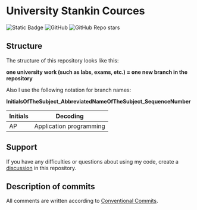 # University Stankin Cources

![Static Badge](https://img.shields.io/badge/25--masik--52-University--Stankin--Cources-darkgreen)
![GitHub](https://img.shields.io/github/license/25-masik-52/University-Stankin-Cources)
![GitHub Repo stars](https://img.shields.io/github/stars/25-masik-52/University-Stankin-Cources)

## Structure
The structure of this repository looks like this:

**one university work (such as labs, exams, etc.) = one new branch in the repository**

Also I use the following notation for branch names:

**InitialsOfTheSubject_AbbreviatedNameOfTheSubject_SequenceNumber**

| Initials |         Decoding        |
|----------|-------------------------|
|    AP    | Application programming |

## Support
If you have any difficulties or questions about using my code, create a [discussion](https://github.com/25-masik-52/QRange/issues/new/choose) in this repository.

## Description of commits
All comments are written according to [Conventional Commits](https://www.conventionalcommits.org/en/v1.0.0/).
